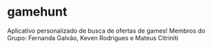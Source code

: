 # gamehunt
Aplicativo personalizado de busca de ofertas de games!
Membros do Grupo: Fernanda Galvão, Keven Rodrigues e Mateus Citriniti
